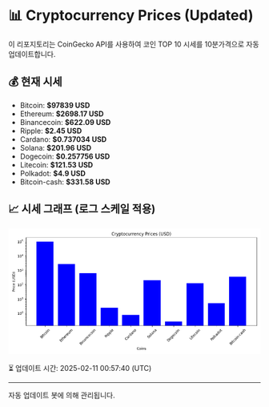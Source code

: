 
# 📊 Cryptocurrency Prices (Updated)

이 리포지토리는 CoinGecko API를 사용하여 코인 TOP 10 시세를 10분가격으로 자동 업데이트합니다.

## 💰 현재 시세
- Bitcoin: **$97839 USD**
- Ethereum: **$2698.17 USD**
- Binancecoin: **$622.09 USD**
- Ripple: **$2.45 USD**
- Cardano: **$0.737034 USD**
- Solana: **$201.96 USD**
- Dogecoin: **$0.257756 USD**
- Litecoin: **$121.53 USD**
- Polkadot: **$4.9 USD**
- Bitcoin-cash: **$331.58 USD**

## 📈 시세 그래프 (로그 스케일 적용)
![Crypto Prices](crypto_prices.png)

⏳ 업데이트 시간: 2025-02-11 00:57:40 (UTC)

---
자동 업데이트 봇에 의해 관리됩니다.
